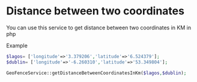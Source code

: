 # Distance between two coordinates

You can use this service to get distance between two coordinates in KM in php

Example
 ```php
$lagos= ['longitude'=>'3.379206','latitude'=>'6.524379'];
$dublin= ['longitude'=>'-6.260310','latitude'=>'53.349804'];

GeoFenceService::getDistanceBetweenCoordinatesInKm($lagos,$dublin);



 ```

 